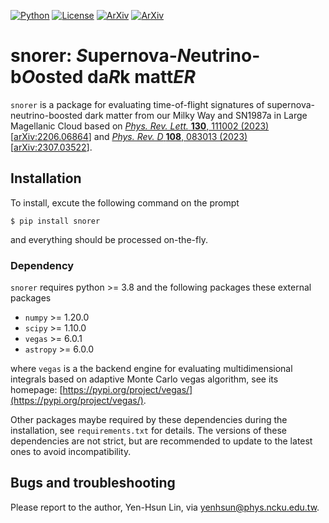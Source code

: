 [![Python](https://img.shields.io/badge/python-3.8-blue.svg)](https://python.org)
[![License](https://img.shields.io/badge/License-GPL_3.0-blue.svg)](https://choosealicense.com/licenses/gpl-3.0/)
[![ArXiv](https://img.shields.io/badge/arXiv-2206.06864-yellowgreen.svg)](https://arxiv.org/abs/2206.06864) 
[![ArXiv](https://img.shields.io/badge/arXiv-2307.03522-yellowgreen.svg)](https://arxiv.org/abs/2307.03522) 

# snorer: *S*upernova-*N*eutrino-b*O*osted da*R*k matt*ER*


`snorer` is a package for evaluating time-of-flight signatures of supernova-neutrino-boosted dark matter from our Milky Way and SN1987a in Large Magellanic Cloud based on [*Phys. Rev. Lett.* **130**, 111002 (2023)](https://doi.org/10.1103/PhysRevLett.130.111002) [[arXiv:2206.06864](https://arxiv.org/abs/2206.06864)] and [*Phys. Rev. D* **108**, 083013 (2023)](https://doi.org/10.1103/PhysRevD.108.083013) [[arXiv:2307.03522](https://arxiv.org/abs/2307.03522)].

## Installation

To install, excute the following command on the prompt

    $ pip install snorer

and everything should be processed on-the-fly.

### Dependency

`snorer` requires python >= 3.8 and the following packages these external packages

- `numpy` >= 1.20.0
- `scipy` >= 1.10.0
- `vegas` >= 6.0.1
- `astropy` >= 6.0.0

where `vegas` is a the backend engine for evaluating multidimensional integrals based on adaptive Monte Carlo vegas algorithm, see its homepage: [https://pypi.org/project/vegas/](https://pypi.org/project/vegas/).

Other packages maybe required by these dependencies during the installation, see `requirements.txt` for details.
The versions of these dependencies are not strict, but are recommended to update to the latest ones to avoid incompatibility.




## Bugs and troubleshooting

Please report to the author, Yen-Hsun Lin, via [yenhsun@phys.ncku.edu.tw](mailto:yenhsun@phys.ncku.edu.tw).
